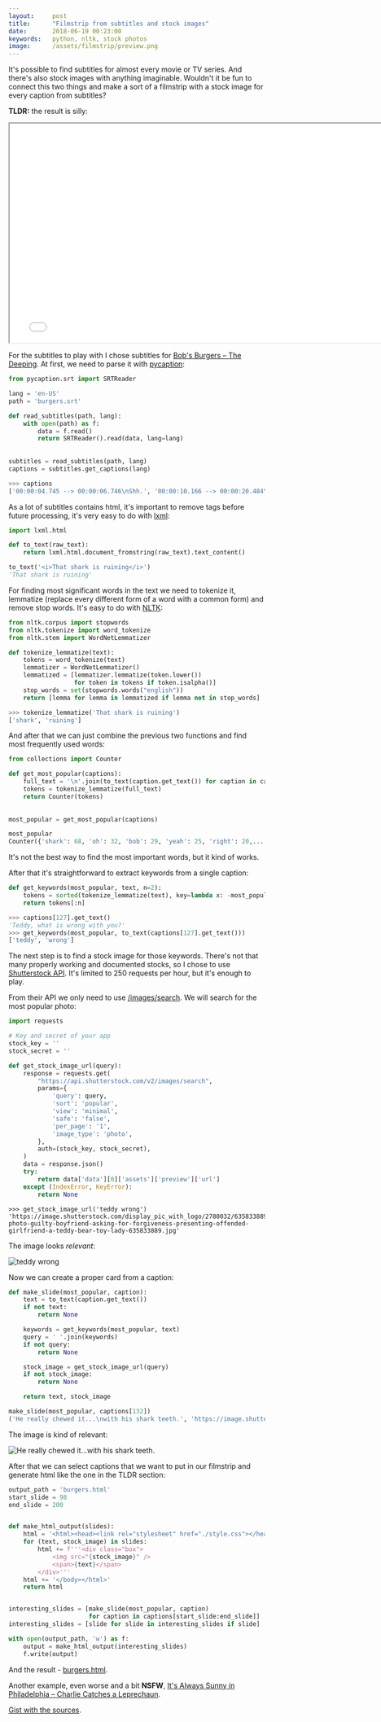 ```yaml
---
layout:     post
title:      "Filmstrip from subtitles and stock images"
date:       2018-06-19 00:23:00
keywords:   python, nltk, stock photos
image:      /assets/filmstrip/preview.png
---
```


It's possible to find subtitles for almost every movie or TV series. And there's also stock images
with anything imaginable. Wouldn't it be fun to connect this two things and make a sort of a filmstrip
with a stock image for every caption from subtitles?

**TLDR:** the result is silly:

<iframe src="/assets/filmstrip/burgers.html" width="766" height="431"></iframe>

For the subtitles to play with I chose subtitles for [Bob's Burgers &ndash; The Deeping](https://www.opensubtitles.org/en/subtitles/4800634/bob-s-burgers-the-deepening-en).
At first, we need to parse it with [pycaption](https://pycaption.readthedocs.io):

```python
from pycaption.srt import SRTReader

lang = 'en-US'
path = 'burgers.srt'

def read_subtitles(path, lang):
    with open(path) as f:
        data = f.read()
        return SRTReader().read(data, lang=lang)
        
        
subtitles = read_subtitles(path, lang)
captions = subtitles.get_captions(lang)
```
```python
>>> captions
['00:00:04.745 --> 00:00:06.746\nShh.', '00:00:10.166 --> 00:00:20.484\n...
```

As a lot of subtitles contains html, it's important to remove tags before future processing,
it's very easy to do with [lxml](http://lxml.de/):

```python
import lxml.html

def to_text(raw_text):
    return lxml.html.document_fromstring(raw_text).text_content()
```
```python
to_text('<i>That shark is ruining</i>')
'That shark is ruining'
```

For finding most significant words in the text we need to tokenize it, lemmatize
(replace every different form of a word with a common form) and remove stop words.
It's easy to do with [NLTK](https://www.nltk.org):

```python
from nltk.corpus import stopwords
from nltk.tokenize import word_tokenize
from nltk.stem import WordNetLemmatizer

def tokenize_lemmatize(text):
    tokens = word_tokenize(text)
    lemmatizer = WordNetLemmatizer()
    lemmatized = [lemmatizer.lemmatize(token.lower())
                  for token in tokens if token.isalpha()]
    stop_words = set(stopwords.words("english"))
    return [lemma for lemma in lemmatized if lemma not in stop_words]
```
```python
>>> tokenize_lemmatize('That shark is ruining')
['shark', 'ruining']
```

And after that we can just combine the previous two functions and find most frequently used words:

```python
from collections import Counter

def get_most_popular(captions):
    full_text = '\n'.join(to_text(caption.get_text()) for caption in captions)
    tokens = tokenize_lemmatize(full_text)
    return Counter(tokens)
    
  
most_popular = get_most_popular(captions)
```
```python
most_popular
Counter({'shark': 68, 'oh': 32, 'bob': 29, 'yeah': 25, 'right': 20,...
```

It's not the best way to find the most important words, but it kind of works.

After that it's straightforward to extract keywords from a single caption:

```python
def get_keywords(most_popular, text, n=2):
    tokens = sorted(tokenize_lemmatize(text), key=lambda x: -most_popular[x])
    return tokens[:n]
```
```python
>>> captions[127].get_text()
'Teddy, what is wrong with you?'
>>> get_keywords(most_popular, to_text(captions[127].get_text()))
['teddy', 'wrong']
```

The next step is to find a stock image for those keywords. There's not that many properly working
and documented stocks, so I chose to use [Shutterstock API](https://developers.shutterstock.com/).
It's limited to 250 requests per hour, but it's enough to play.

From their API we only need to use [/images/search](https://developers.shutterstock.com/images/apis/get/images/search).
We will search for the most popular photo:

```python
import requests

# Key and secret of your app
stock_key = ''
stock_secret = ''

def get_stock_image_url(query):
    response = requests.get(
        "https://api.shutterstock.com/v2/images/search",
        params={
            'query': query,
            'sort': 'popular',
            'view': 'minimal',
            'safe': 'false',
            'per_page': '1',
            'image_type': 'photo',
        },
        auth=(stock_key, stock_secret),
    )
    data = response.json()
    try:
        return data['data'][0]['assets']['preview']['url']
    except (IndexError, KeyError):
        return None
```
```
>>> get_stock_image_url('teddy wrong')
'https://image.shutterstock.com/display_pic_with_logo/2780032/635833889/stock-photo-guilty-boyfriend-asking-for-forgiveness-presenting-offended-girlfriend-a-teddy-bear-toy-lady-635833889.jpg'
```

The image looks *relevant*:

![teddy wrong](https://image.shutterstock.com/display_pic_with_logo/2780032/635833889/stock-photo-guilty-boyfriend-asking-for-forgiveness-presenting-offended-girlfriend-a-teddy-bear-toy-lady-635833889.jpg)

Now we can create a proper card from a caption:
```python
def make_slide(most_popular, caption):
    text = to_text(caption.get_text())
    if not text:
        return None

    keywords = get_keywords(most_popular, text)
    query = ' '.join(keywords)
    if not query:
        return None

    stock_image = get_stock_image_url(query)
    if not stock_image:
        return None

    return text, stock_image
```
```python
make_slide(most_popular, captions[132])
('He really chewed it...\nwith his shark teeth.', 'https://image.shutterstock.com/display_pic_with_logo/181702384/710357305/stock-photo-scuba-diver-has-shark-swim-really-close-just-above-head-as-she-faces-camera-below-710357305.jpg')
```

The image is kind of relevant:

![He really chewed it...with his shark teeth.](https://image.shutterstock.com/display_pic_with_logo/181702384/710357305/stock-photo-scuba-diver-has-shark-swim-really-close-just-above-head-as-she-faces-camera-below-710357305.jpg)

After that we can select captions that we want to put in our filmstrip
and generate html like the one in the TLDR section:

```python
output_path = 'burgers.html'
start_slide = 98
end_slide = 200


def make_html_output(slides):
    html = '<html><head><link rel="stylesheet" href="./style.css"></head><body>'
    for (text, stock_image) in slides:
        html += f'''<div class="box">
            <img src="{stock_image}" />
            <span>{text}</span>
        </div>'''
    html += '</body></html>'
    return html


interesting_slides = [make_slide(most_popular, caption)
                      for caption in captions[start_slide:end_slide]]
interesting_slides = [slide for slide in interesting_slides if slide]

with open(output_path, 'w') as f:
    output = make_html_output(interesting_slides)
    f.write(output)
```

And the result - [burgers.html](/assets/filmstrip/burgers.html).

Another example, even worse and a bit **NSFW**, [It's Always Sunny in Philadelphia &ndash; Charlie Catches a Leprechaun](/assets/filmstrip/sunny.html).

[Gist with the sources](https://gist.github.com/nvbn/72949069d0e3bb01bf5549c4f2dc9cb3).
